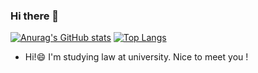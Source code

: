 ### Hi there 👋


[![Anurag's GitHub stats](https://github-readme-stats.vercel.app/api?username=ppmasa8)](https://github.com/anuraghazra/github-readme-stats)
[![Top Langs](https://github-readme-stats.vercel.app/api/top-langs/?username=ppmasa8)](https://github.com/anuraghazra/github-readme-stats)

- Hi!:smile: I'm studying law at university. Nice to meet you !
